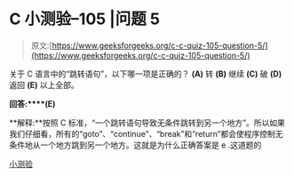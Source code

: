 # C 小测验–105 |问题 5

> 原文:[https://www.geeksforgeeks.org/c-c-quiz-105-question-5/](https://www.geeksforgeeks.org/c-c-quiz-105-question-5/)

关于 C 语言中的“跳转语句”，以下哪一项是正确的？
**(A)** 转
**(B)** 继续
**(C)** 破
**(D)** 返回
**(E)** 以上全部。

**回答:****(E)**

**解释:**按照 C 标准，“一个跳转语句导致无条件跳转到另一个地方”。所以如果我们仔细看，所有的“goto”、“continue”、“break”和“return”都会使程序控制无条件地从一个地方跳到另一个地方。这就是为什么正确答案是 e .这道题的

[小测验](https://www.geeksforgeeks.org/c-quiz-105-gq/)